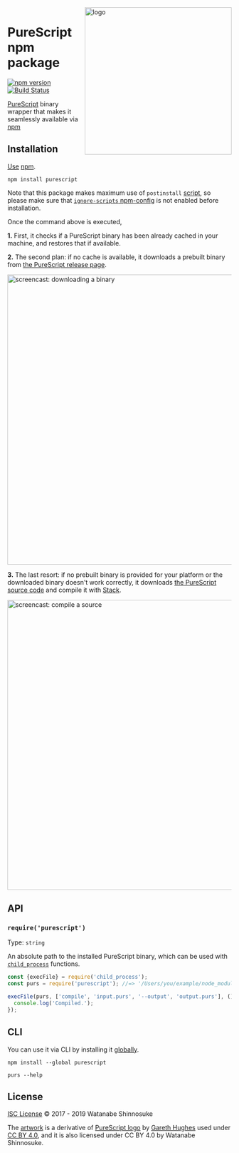 <img alt="logo" src="media/artwork.svg" width="330px" align="right">

# PureScript npm package

[![npm version](http://img.shields.io/npm/v/purescript.svg)](https://www.npmjs.com/package/purescript)
[![Build Status](https://travis-ci.org/purescript-contrib/node-purescript.svg?branch=master)](https://travis-ci.org/purescript-contrib/node-purescript)

[PureScript](https://github.com/purescript/purescript) binary wrapper that makes it seamlessly available via [npm](https://www.npmjs.com/)

## Installation

[Use](https://docs.npmjs.com/cli/install) [npm](https://docs.npmjs.com/about-npm/).

```
npm install purescript
```

Note that this package makes maximum use of `postinstall` [script](https://docs.npmjs.com/misc/scripts), so please make sure that [`ignore-scripts` npm-config](https://docs.npmjs.com/misc/config#ignore-scripts) is not enabled before installation.

Once the command above is executed,

__1.__ First, it checks if a PureScript binary has been already cached in your machine, and restores that if available.

__2.__ The second plan: if no cache is available, it downloads a prebuilt binary from [the PureScript release page](https://github.com/purescript/purescript/releases).

<img alt="screencast: downloading a binary" src="./media/screencast1.gif" width="650px">

__3.__ The last resort: if no prebuilt binary is provided for your platform or the downloaded binary doesn't work correctly, it downloads [the PureScript source code](https://github.com/purescript/purescript/tree/master) and compile it with [Stack](https://docs.haskellstack.org/).

<img alt="screencast: compile a source" src="./media/screencast2.gif" width="650px">

## API

### `require('purescript')`

Type: `string`

An absolute path to the installed PureScript binary, which can be used with [`child_process`](https://nodejs.org/api/child_process.html) functions.

```javascript
const {execFile} = require('child_process');
const purs = require('purescript'); //=> '/Users/you/example/node_modules/purescript/purs.bin'

execFile(purs, ['compile', 'input.purs', '--output', 'output.purs'], () => {
  console.log('Compiled.');
});
```

## CLI

You can use it via CLI by installing it [globally](https://docs.npmjs.com/files/folders#global-installation).

```
npm install --global purescript

purs --help
```

## License

[ISC License](./LICENSE) © 2017 - 2019 Watanabe Shinnosuke

The [artwork](./media/artwork.svg) is a derivative of [PureScript logo](https://github.com/purescript/logo/blob/master/PS_Logo_Final.svg) by [Gareth Hughes](https://github.com/goodworkson) used under [CC BY 4.0](https://creativecommons.org/licenses/by/4.0/), and it is also licensed under CC BY 4.0 by Watanabe Shinnosuke.
